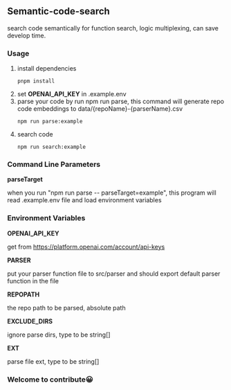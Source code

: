 ## Semantic-code-search
search code semantically for function search, logic multiplexing, can save develop time.

### Usage
1. install dependencies
    ```
    pnpm install
    ```
2. set **OPENAI_API_KEY** in .example.env
3. parse your code by run npm run parse, this command will generate repo code embeddings to data/{repoName}-{parserName}.csv
    ```
    npm run parse:example
    ```
4. search code
    ```
    npm run search:example
    ```
### Command Line Parameters
**parseTarget**

when you run "npm run parse -- parseTarget=example", this program will read .example.env file and load environment variables

### Environment Variables
**OPENAI_API_KEY**

get from https://platform.openai.com/account/api-keys

**PARSER**

put your parser function file to src/parser and should export default parser function in the file

**REPOPATH**

the repo path to be parsed, absolute path

**EXCLUDE_DIRS**

ignore parse dirs, type to be string[]

**EXT**

parse file ext, type to be string[]

### Welcome to contribute😀
